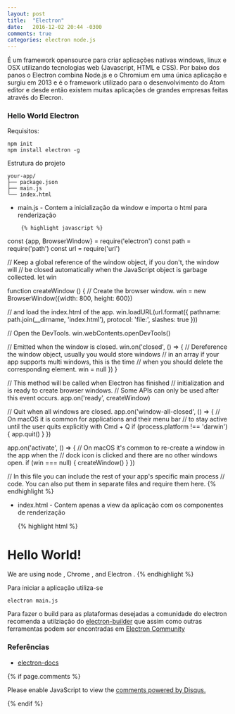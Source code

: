 ```yaml
---
layout: post
title:  "Electron"
date:   2016-12-02 20:44 -0300
comments: true
categories: electron node.js
---
```


É um framework opensource para criar aplicações nativas windows, linux e OSX utilizando tecnologias web (Javascript, HTML e CSS). Por baixo dos panos o Electron combina Node.js e o Chromium em uma única aplicação e surgiu em 2013 e é o framework utilizado para o desenvolvimento do Atom editor e desde então existem muitas aplicações de grandes empresas feitas através do Elecron.


### Hello World Electron

Requisitos:

    npm init
    npm install electron -g

Estrutura do projeto

    your-app/
	├── package.json
	├── main.js
	└── index.html

 - main.js - Contem a inicialização da window e importa o html para renderização


 		{% highlight javascript %}

const {app, BrowserWindow} = require('electron')
const path = require('path')
const url = require('url')

// Keep a global reference of the window object, if you don't, the window will
// be closed automatically when the JavaScript object is garbage collected.
let win

function createWindow () {
  // Create the browser window.
  win = new BrowserWindow({width: 800, height: 600})

  // and load the index.html of the app.
  win.loadURL(url.format({
    pathname: path.join(__dirname, 'index.html'),
    protocol: 'file:',
    slashes: true
  }))

  // Open the DevTools.
  win.webContents.openDevTools()

  // Emitted when the window is closed.
  win.on('closed', () => {
    // Dereference the window object, usually you would store windows
    // in an array if your app supports multi windows, this is the time
    // when you should delete the corresponding element.
    win = null
  })
}

// This method will be called when Electron has finished
// initialization and is ready to create browser windows.
// Some APIs can only be used after this event occurs.
app.on('ready', createWindow)

// Quit when all windows are closed.
app.on('window-all-closed', () => {
  // On macOS it is common for applications and their menu bar
  // to stay active until the user quits explicitly with Cmd + Q
  if (process.platform !== 'darwin') {
    app.quit()
  }
})

app.on('activate', () => {
  // On macOS it's common to re-create a window in the app when the
  // dock icon is clicked and there are no other windows open.
  if (win === null) {
    createWindow()
  }
})

// In this file you can include the rest of your app's specific main process
// code. You can also put them in separate files and require them here.
		{% endhighlight %}


 - index.html - Contem apenas a view da aplicação com os componentes de renderização


 	{% highlight html %}
<!DOCTYPE html>
<html>
  <head>
    <meta charset="UTF-8">
    <title>Hello World!</title>
  </head>
  <body>
    <h1>Hello World!</h1>
    We are using node <script>document.write(process.versions.node)</script>,
    Chrome <script>document.write(process.versions.chrome)</script>,
    and Electron <script>document.write(process.versions.electron)</script>.
  </body>
</html>
	{% endhighlight %}

Para iniciar a aplicação utiliza-se

    electron main.js

Para fazer o build para as plataformas desejadas a comunidade do electron recomenda a utilziação do [electron-builder](https://github.com/electron-userland/electron-builder) que assim como outras ferramentas podem ser encontradas em [Electron Community](http://electron.atom.io/community/)

### Referências

 - [electron-docs](http://electron.atom.io/docs/)

{% if page.comments %}

<div id="disqus_thread"></div>
<script>

/**
*  RECOMMENDED CONFIGURATION VARIABLES: EDIT AND UNCOMMENT THE SECTION BELOW TO INSERT DYNAMIC VALUES FROM YOUR PLATFORM OR CMS.
*  LEARN WHY DEFINING THESE VARIABLES IS IMPORTANT: https://disqus.com/admin/universalcode/#configuration-variables*/
/*
var disqus_config = function () {
this.page.url = PAGE_URL;  // Replace PAGE_URL with your page's canonical URL variable
this.page.identifier = PAGE_IDENTIFIER; // Replace PAGE_IDENTIFIER with your page's unique identifier variable
};
*/
(function() { // DON'T EDIT BELOW THIS LINE
var d = document, s = d.createElement('script');
s.src = '//https-tiagofabre-github-io.disqus.com/embed.js';
s.setAttribute('data-timestamp', +new Date());
(d.head || d.body).appendChild(s);
})();
</script>
<noscript>Please enable JavaScript to view the <a href="https://disqus.com/?ref_noscript">comments powered by Disqus.</a></noscript>
                                


{% endif %}